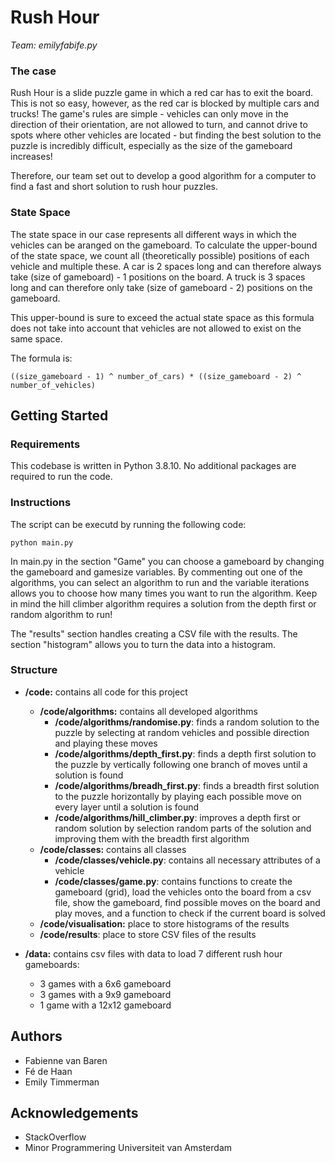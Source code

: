 # Rush Hour
*Team: emilyfabife.py*

### The case

Rush Hour is a slide puzzle game in which a red car has to exit the board. This is not so easy, however, as the red car is blocked by multiple cars and trucks! The game's rules are simple - vehicles can only move in the direction of their orientation, are not allowed to turn, and cannot drive to spots where other vehicles are located - but finding the best solution to the puzzle is incredibly difficult, especially as the size of the gameboard increases!

Therefore, our team set out to develop a good algorithm for a computer to find a fast and short solution to rush hour puzzles.

### State Space
The state space in our case represents all different ways in which the vehicles can be aranged on the gameboard. To calculate the upper-bound of the state space, we count all (theoretically possible) positions of each vehicle and multiple these. 
A car is 2 spaces long and can therefore always take (size of gameboard) - 1 positions on the board. A truck is 3 spaces long and can therefore only take (size of gameboard - 2) positions on the gameboard.

This upper-bound is sure to exceed the actual state space as this formula does not take into account that vehicles are not allowed to exist on the same space.

The formula is:
```
((size_gameboard - 1) ^ number_of_cars) * ((size_gameboard - 2) ^ number_of_vehicles)
```

## Getting Started
### Requirements
This codebase is written in Python 3.8.10. No additional packages are required to run the code. 

### Instructions
The script can be executd by running the following code:
```
python main.py
```
In main.py in the section "Game" you can choose a gameboard by changing the gameboard and gamesize variables. By commenting out one of the algorithms, you can select an algorithm to run and the variable iterations allows you to choose how many times you want to run the algorithm. Keep in mind the hill climber algorithm requires a solution from the depth first or random algorithm to run!

The "results" section handles creating a CSV file with the results. The section "histogram" allows you to turn the data into a histogram.

### Structure 
- **/code:** contains all code for this project
  - **/code/algorithms:** contains all developed algorithms
    - **/code/algorithms/randomise.py**: finds a random solution to the puzzle by selecting at random vehicles and possible direction and playing these moves
    - **/code/algorithms/depth_first.py**: finds a depth first solution to the puzzle by vertically following one branch of moves until a solution is found
    - **/code/algorithms/breadh_first.py**: finds a breadth first solution to the puzzle horizontally by playing each possible move on every layer until a solution is found
    - **/code/algorithms/hill_climber.py**: improves a depth first or random solution by selection random parts of the solution and improving them with the breadth first algorithm
  - **/code/classes:** contains all classes
    - **/code/classes/vehicle.py**: contains all necessary attributes of a vehicle
    - **/code/classes/game.py**: contains functions to create the gameboard (grid), load the vehicles onto the board from a csv file, show the gameboard, find possible moves on the board and play moves, and a function to check if the current board is solved
  - **/code/visualisation:** place to store histograms of the results
  - **/code/results**: place to store CSV files of the results

- **/data:** contains csv files with data to load 7 different rush hour gameboards:
  - 3 games with a 6x6 gameboard
  - 3 games with a 9x9 gameboard
  - 1 game with a 12x12 gameboard

## Authors
- Fabienne van Baren
- Fé de Haan
- Emily Timmerman

## Acknowledgements
- StackOverflow
- Minor Programmering Universiteit van Amsterdam
